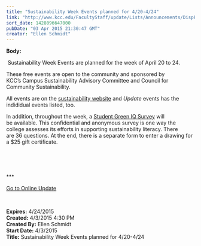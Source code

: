 ```yaml
---
title: "Sustainability Week Events planned for 4/20-4/24"
link: "http://www.kcc.edu/FacultyStaff/update/Lists/Announcements/DispForm.aspx?ID=1875"
sort_date: 1428096647000
pubDate: "03 Apr 2015 21:30:47 GMT"
creator: "Ellen Schmidt"
---
```


<div><b>Body:</b> <div class="ExternalClass23CD127DE2CF4193BEFC6445E8E6DD82"><p>​ Sustainability Week Events are planned for the week of April 20 to 24.</p>
<p>These free events are open to the community and sponsored by <br />KCC’s Campus Sustainability Advisory Committee and Council for Community Sustainability.</p>
<p>All events are on the <a href="/Community/sustainability/sustainabilityweek/Pages/default.aspx">sustainability website</a> and <em>Update</em> events has the indididual events listed, too.</p>
<p>In addition, throughout the week, a <a href="https://www.surveymonkey.com/s/2014_Green_IQ_Survey">Student Green IQ Survey</a> will be available. This confidential and anonymous survey is one way the college assesses its efforts in supporting sustainability literacy. There are 36 questions. At the end, there is a separate form to enter a drawing for a $25 gift certificate.</p>
<p> </p>
<p> </p>
<p>***</p>
<p><a href="/update">Go to Online Update</a></p>
<p> </p></div></div>
<div><b>Expires:</b> 4/24/2015</div>
<div><b>Created:</b> 4/3/2015 4:30 PM</div>
<div><b>Created By:</b> Ellen Schmidt</div>
<div><b>Start Date:</b> 4/3/2015</div>
<div><b>Title:</b> Sustainability Week Events planned for 4/20-4/24</div>
